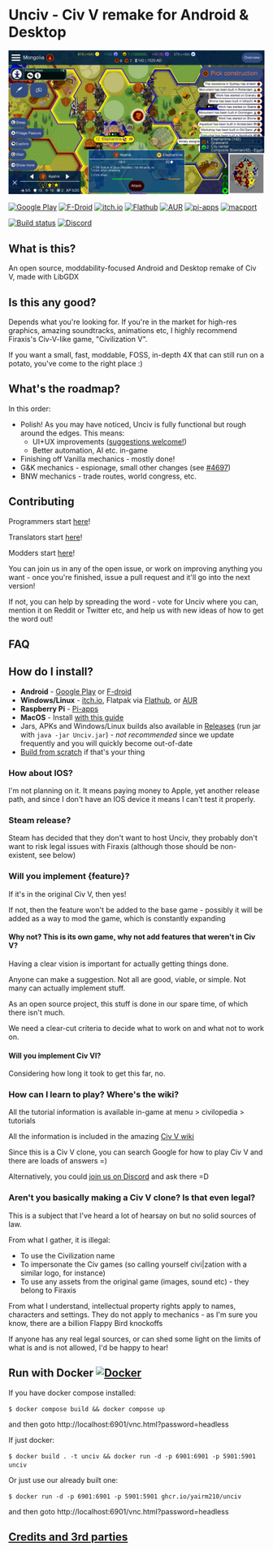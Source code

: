 # Unciv - Civ V remake for Android & Desktop

![](/extraImages/GithubPreviewImage.jpg)

[![Google Play](https://img.shields.io/static/v1?label=Google&message=Play&color=607D8B&logo=google-play)](https://play.google.com/store/apps/details?id=com.unciv.app)
[![F-Droid](https://img.shields.io/f-droid/v/com.unciv.app?logo=f-droid)](https://f-droid.org/en/packages/com.unciv.app/)
[![itch.io](https://img.shields.io/static/v1?label=itch.io&message=Unciv&color=607D8B&logo=itch.io)](https://yairm210.itch.io/unciv)
[![Flathub](https://img.shields.io/flathub/v/io.github.yairm210.unciv?logo=flathub)](https://flathub.org/apps/details/io.github.yairm210.unciv)
[![AUR](https://img.shields.io/aur/version/unciv-bin?logo=arch-linux)](https://aur.archlinux.org/packages/unciv-bin)
[![pi-apps](https://img.shields.io/static/v1?label=pi-apps&message=Unciv&color=607D8B&logo=raspberry-pi)](https://github.com/Botspot/pi-apps)
[![macport](https://img.shields.io/badge/dynamic/json?logo=apple&label=MacPorts&prefix=v&query=version&url=https%3A%2F%2Fports.macports.org%2Fapi%2Fv1%2Fports%2Funciv%2F)](https://ports.macports.org/port/unciv/)
 
[![Build status](https://github.com/yairm210/Unciv/actions/workflows/buildAndTest.yml/badge.svg)](https://github.com/yairm210/Unciv/actions/workflows/buildAndTest.yml)
[![Discord](https://img.shields.io/discord/586194543280390151?color=%237289DA&logo=discord&logoColor=%23FFFFFF)](https://discord.gg/bjrB4Xw)


## What is this?

An open source, moddability-focused Android and Desktop remake of Civ V, made with LibGDX

## Is this any good?

Depends what you're looking for. If you're in the market for high-res graphics, amazing soundtracks, animations etc, I highly recommend Firaxis's Civ-V-like game, "Civilization V".

If you want a small, fast, moddable, FOSS, in-depth 4X that can still run on a potato, you've come to the right place :)

## What's the roadmap?

In this order:

* Polish! As you may have noticed, Unciv is fully functional but rough around the edges. This means:
    * UI+UX improvements ([suggestions welcome!](https://github.com/yairm210/Unciv/issues/new?assignees=&labels=feature&template=feature_request.md&title=Feature+request%3A+))
    * Better automation, AI etc. in-game
* Finishing off Vanilla mechanics - mostly done!
* G&K mechanics - espionage, small other changes (see [#4697](https://www.github.com/yairm210/Unciv/issues/4697))
* BNW mechanics - trade routes, world congress, etc.

## Contributing

Programmers start [here](https://yairm210.github.io/Unciv/Developers/Building-Locally/)!

Translators start [here](https://yairm210.github.io/Unciv/Other/Translating/)!

Modders start [here](https://yairm210.github.io/Unciv/Modders/Mods/)!

You can join us in any of the open issue, or work on improving anything you want - once you're finished, issue a pull request and it'll go into the next version!

If not, you can help by spreading the word - vote for Unciv where you can, mention it on Reddit or Twitter etc, and help us with new ideas of how to get the word out!


## FAQ

## How do I install?

- **Android** - [Google Play](https://play.google.com/store/apps/details?id=com.unciv.app) or [F-droid](https://f-droid.org/en/packages/com.unciv.app/)
- **Windows/Linux** - [itch.io](https://yairm210.itch.io/unciv), Flatpak via [Flathub](https://flathub.org/apps/details/io.github.yairm210.unciv), or [AUR](https://aur.archlinux.org/packages/unciv-bin)
- **Raspberry Pi** - [Pi-apps](https://github.com/Botspot/pi-apps)
- **MacOS** - Install [with this guide](https://yairm210.github.io/Unciv/Other/Installing-on-macOS/) 
- Jars, APKs and Windows/Linux builds also available in [Releases](https://github.com/yairm210/Unciv/releases) (run jar with `java -jar Unciv.jar`) - *not recommended* since we update frequently and you will quickly become out-of-date
- [Build from scratch](https://yairm210.github.io/Unciv/Developers/Building-locally-without-Android-Studio/) if that's your thing

### How about IOS?

I'm not planning on it. It means paying money to Apple, yet another release path,
 and since I don't have an IOS device it means I can't test it properly.
 
### Steam release?

Steam has decided that they don't want to host Unciv, they probably don't want to risk legal issues with Firaxis (although those should be non-existent, see below)
 
### Will you implement {feature}?

If it's in the original Civ V, then yes!

If not, then the feature won't be added to the base game - possibly it will be added as a way to mod the game, which is constantly expanding

#### Why not? This is its own game, why not add features that weren't in Civ V?

Having a clear vision is important for actually getting things done.

Anyone can make a suggestion. Not all are good, viable, or simple. Not many can actually implement stuff.

As an open source project, this stuff is done in our spare time, of which there isn't much.

We need a clear-cut criteria to decide what to work on and what not to work on.

#### Will you implement Civ VI?

Considering how long it took to get this far, no.

### How can I learn to play? Where's the wiki?

All the tutorial information is available in-game at menu > civilopedia > tutorials

All the information is included in the amazing [Civ V wiki](https://civilization.fandom.com/wiki/)

Since this is a Civ V clone, you can search Google for how to play Civ V and there are loads of answers =)

Alternatively, you could [join us on Discord](https://discord.gg/bjrB4Xw) and ask there =D

### Aren't you basically making a Civ V clone? Is that even legal?

This is a subject that I've heard a lot of hearsay on but no solid sources of law.

From what I gather, it is illegal:
 - To use the Civilization name
 - To impersonate the Civ games (so calling yourself civi|zation with a similar logo, for instance)
 - To use any assets from the original game (images, sound etc) - they belong to Firaxis

From what I understand, intellectual property rights apply to names, characters and settings. They do not apply to mechanics - as I'm sure you know, there are a billion Flappy Bird knockoffs

If anyone has any real legal sources, or can shed some light on the limits of what is and is not allowed, I'd be happy to hear!

## Run with Docker [![Docker](https://github.com/haimlm/Unciv/actions/workflows/dockerPublish.yml/badge.svg)](https://github.com/haimlm/Unciv/actions/workflows/dockerPublish.yml)

If you have docker compose installed:

 ```$ docker compose build && docker compose up```

and then goto http://localhost:6901/vnc.html?password=headless

If just docker:

```$ docker build . -t unciv && docker run -d -p 6901:6901 -p 5901:5901 unciv  ```

Or just use our already built one:

```$ docker run -d -p 6901:6901 -p 5901:5901 ghcr.io/yairm210/unciv ```

and then goto http://localhost:6901/vnc.html?password=headless
## [Credits and 3rd parties](docs/Credits.md)
